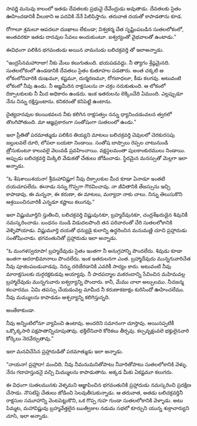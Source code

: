 ﻿సావర్ణి మనువు కాలంలో ఇతడు దేవతలకు ప్రభువై దేవేంద్రుడు అవుతాడు. దేవతలకు సైతం ఊహించడానికీ వీలుకాని ఆ పదవికి నేనే పిలిపిస్తాను. తరువాత దయతో కాపాడతాను కూడ. 

రోగాలూ శ్రమలూ ఆపదలూ దుఃఖాలు లేకుండా; విశ్వకర్మ చేత సృష్టింపబడిన సుతలలోకంలో, అంతవరకూ ఇతడు దానవుల సేవలు అందుకుంటూ. ఐశ్వర్యంతో వైభవాలతో ఉంటాడు.” 

ఈవిధంగా పలికిన భగవంతుడు అయిన వామనుడు బలిచక్రవర్తి తో ఇలాఅన్నాడు. 

“ఇంద్రసేనమహారాజా! నీకు మేలు కలుగుతుంది. భయపడవద్దు. నీ త్యాగం శ్రేష్ఠమైనది. సుతలలోకంలో ఉండడానికి దేవతలు సైతం కుతూహల పడతారు. అంత చక్కటి ఆ లోకంలోనివారికి దుఃఖమూ, కష్టమూ, దుర్మరణమూ, రోగబాధలూ, కీడు కలగవు. అటువంటి లోకంలో నీవు ఉండు. నీ ఆజ్ఞమీరిన రాక్షసులను నా చక్రం నరుకుతుంది. ఆ లోకంలో దిక్పాలకులకు నీ మీద అధికారం ఉండదు. ఇంక ఇతరులను లెక్కించేది ఏముంది. ఎల్లప్పుడూ నేను నిన్ను రక్షిస్తుంటాను. కనికరంతో కనిపెట్టి ఉంటాను. 

దైత్యదానవుల కలయికవలన నీకు కలిగిన రాక్షసత్వం నన్ను ధ్యానించడంవలన త్వరలో తొలగిపోతుంది. మా ఆజ్ఞప్రకారంగా సంతోషంగా సుతలంలో ఉండు.” 

ఇలా ప్రీతితో పరమాత్ముడు పలికిన తియ్యని మాటలు బలిచక్రవర్తి చెవులలో చెరకురసపు జల్లులవలే దూరి, లోపలా బయటా నిండాయి. సంతోష బాష్పాలు రెప్పల చాటునుండి త్రోసుకుంటూ కాలువలై వెలువడి ప్రవహించాయి. వక్షస్ధలమంతా పులకాంకురములు నిండాయి. అప్పుడు బలిచక్రవర్తి మిక్కిలి వేడుకతో చేతులు జోడించాడు. స్థిరమైన మనస్సుతో మెల్లగా ఇలా అన్నాడు. 

“ఓ శేషశాయిశయనా! శ్రీమహావిష్ణూ! నీవు దిక్పాలకుల మీద కూడా ఏనాడూ ఇంతటి దయచూపలేదు. ఈనాడు నన్ను గొప్పగా గౌరవించావు. నా జీవితానికి తేజస్సును ఇచ్చి కాపాడావు. ఈ మన్ననా, ఈ కరుణా, ఈ మాటలు, మర్యాదా నాకు చాలు. నిన్ను తెలుసుకొని ఆశ్రయించినవారికీ ఎన్నడూ కష్టాలు కలుగవు.” 

ఇలా విష్ణుమూర్తిని స్తుతించి, బలిచక్రవర్తి విష్ణువునకూ, బ్రహ్మదేవునకూ, చంద్రశేఖరుడైన శివునికీ నమస్కరించాడు. బంధనం నుండి విడుదలపొంది తన పరివారంతో చేరి సుతలలోకానికి వెళ్ళిపోయాడు. విష్ణుమూర్తి దయతో ధన్యుడై కులాన్ని ఉద్ధరించిన మనుమణ్ణి చూచి ప్రహ్లాదుడు సంతోషించాడు. భగవంతునితో ప్రహ్లాదుడు ఇలా అన్నాడు. 

“ఓ మంగళస్వరూపా! బ్రహ్మదేవుడు సైతం ఇంతగా నీ అనుగ్రహాన్ని పొందలేదు. శివుడు కూడా ఇంతగా ఆదరాభిమానాలు పొందలేదు. ఇంక ఇతరులనగా ఎంత. బ్రహ్మాదేవుదు మున్నగువారిచేత నీవు పూజింపబడువాడవు. నిన్ను దరిజేరడానికి ఎవరికీ సాద్యం కాదు. అటువంటి నీవు మారాక్షసులకు దుర్గరక్షకుడవు అయ్యావు. నీ పాదపద్మాల మకరందాన్ని సేవించిన మహిమవల్ల బ్రహ్మాదేవుడు మున్నగువారు ఐశ్వర్యాన్ని పొందారు. కానీ, మేము చాలా అల్పులము. నీచజన్మ కలవారము. ఏమి తపస్సు చేయడంవల్ల మామీద నీ కరుణాకటాక్షం కురిసిందో ఊహించలేము. నీవు మమ్ములను కాపాడడం ఆశ్చర్యాన్ని కలిగిస్తున్నది. 

అంతేకాకుండా. 

నీవు అన్నింటిలోనూ వ్యాపించి ఉంటావు. అందరిని సమానంగా చూస్తావు. అయినప్పటికీ ఒక్కొక్కసారి పక్షపాతాన్నిచూపుతావు. భక్తిలేనివారి కోరికలు తీర్చవు. కల్పవృక్షంవలె భక్తులైనవారి కోర్కెలు నెరవేర్చుతావు.” 

ఇలా మనవిచేసిన ప్రహ్లాదుడితో పరమాత్ముడు ఇలా అన్నాడు. 

“నాయనా! ప్రహ్లాదా! మంచిది. నీవు నీమనుమనితోపాటు నీవారితోపాటు సుతలలోకానికి వెళ్ళు. నేను గదాహస్తుడనై వచ్చి మిమ్ములను కాపాడుతాను. అక్కడ మీకు ఏకష్టమూ కలుగదు. 

ఈ విధంగా సుతలమునకు వెళ్ళమని ఆజ్ఞాపించిన భగవంతునికి ప్రహ్లాదుడు నమస్కరించి ప్రదక్షిణ చేసాడు. నొసటిపై చేతులు జోడించి సెలవుతీసుకున్నాడు. ఆ తరువాత, అతడు బలిచక్రవర్తినీ రాక్షసుల సమూహాన్ని వెంటపెట్టుకొని, ఒక గొప్ప గుహ గుండా సుతలలోకానికి వెళ్ళాడు. అటు పిమ్మట, మహావిష్ణువు బ్రహ్మవేత్తలైన ఋత్విజుల నడుమ సభలో కూర్చుని యున్న శుక్రాచార్యుని చూసి, ఇలా అన్నాడు. 

